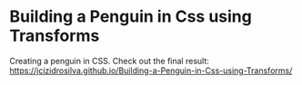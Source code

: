 # Building a Penguin in Css using Transforms
 Creating a penguin in CSS. Check out the final result: https://jcizidrosilva.github.io/Building-a-Penguin-in-Css-using-Transforms/
